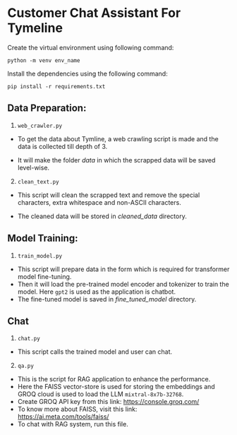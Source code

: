 # Customer Chat Assistant For Tymeline

Create the virtual environment using following command:

`python -m venv env_name`

Install the dependencies using the following command:

`pip install -r requirements.txt`

## Data Preparation:

1. `web_crawler.py`
- To get the data about Tymline, a web crawling script is made and the data is collected till depth of 3.

- It will make the folder _data_ in which the scrapped data will be saved level-wise.

2. `clean_text.py`

- This script will clean the scrapped text and remove the special characters, extra whitespace and non-ASCII characters.

- The cleaned data will be stored in _cleaned_data_ directory.

## Model Training:

1. `train_model.py`
- This script will prepare data in the form which is required for transformer model fine-tuning.
- Then it will load the pre-trained model encoder and tokenizer to train the model. Here `gpt2` is used as the application is chatbot.
-  The fine-tuned model is saved in _fine_tuned_model_ directory.

## Chat

1. `chat.py`
- This script calls the trained model and user can chat.

2. `qa.py`
- This is the script for RAG application to enhance the performance. 
- Here the FAISS vector-store is used for storing the embeddings and GROQ cloud is used to load the LLM `mixtral-8x7b-32768`. 
- Create GROQ API key from this link: https://console.groq.com/ 
- To know more about FAISS, visit this link: https://ai.meta.com/tools/faiss/ 
- To chat with RAG system, run this file.
